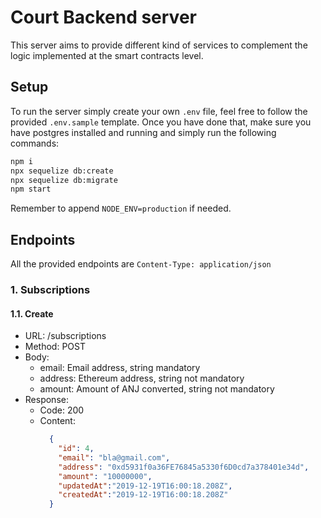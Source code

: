# Court Backend server

This server aims to provide different kind of services to complement the logic implemented at the smart contracts level.

## Setup

To run the server simply create your own `.env` file, feel free to follow the provided `.env.sample` template.
Once you have done that, make sure you have postgres installed and running and simply run the following commands:

```bash
npm i
npx sequelize db:create
npx sequelize db:migrate
npm start
```

Remember to append `NODE_ENV=production` if needed.

## Endpoints

All the provided endpoints are `Content-Type: application/json`

### 1. Subscriptions

#### 1.1. Create

- URL: /subscriptions
- Method: POST
- Body: 
  - email: Email address, string mandatory
  - address: Ethereum address, string not mandatory
  - amount: Amount of ANJ converted, string not mandatory
- Response: 
  - Code: 200
  - Content: 
    ```json
      {
        "id": 4,
        "email": "bla@gmail.com",
        "address": "0xd5931f0a36FE76845a5330f6D0cd7a378401e34d",
        "amount": "10000000",
        "updatedAt":"2019-12-19T16:00:18.208Z",
        "createdAt":"2019-12-19T16:00:18.208Z"
      }
    ```
